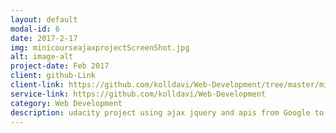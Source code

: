 ```yaml
---
layout: default
modal-id: 6
date: 2017-2-17
img: minicourseajaxprojectScreenShot.jpg
alt: image-alt
project-date: Feb 2017
client: github-Link
client-link: https://github.com/kolldavi/Web-Development/tree/master/minicourse-ajax-project
service-link: https://github.com/kolldavi/Web-Development
category: Web Development
description: udacity project using ajax jquery and apis from Google to display the background image, New York Times to display articles about location typed in and Wikipedia to display articles about that city it can be viewed <a href ="https://kolldavi.github.io/Web-Development/minicourse-ajax-project/"> Here </a>
---
```

